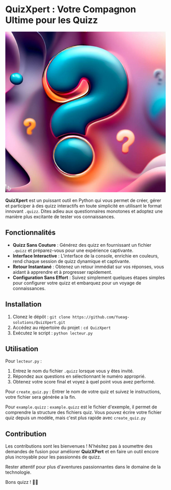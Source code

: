 # QuizXpert : Votre Compagnon Ultime pour les Quizz

![Logo QuizMaster](image.jpeg)

**QuizXpert** est un puissant outil en Python qui vous permet de créer, gérer et participer à des quizz interactifs en toute simplicité en utilisant le format innovant `.quizz`. Dites adieu aux questionnaires monotones et adoptez une manière plus excitante de tester vos connaissances.

## Fonctionnalités

- **Quizz Sans Couture** : Générez des quizz en fournissant un fichier `.quizz` et préparez-vous pour une expérience captivante.
- **Interface Interactive** : L'interface de la console, enrichie en couleurs, rend chaque session de quizz dynamique et captivante.
- **Retour Instantané** : Obtenez un retour immédiat sur vos réponses, vous aidant à apprendre et à progresser rapidement.
- **Configuration Sans Effort** : Suivez simplement quelques étapes simples pour configurer votre quizz et embarquez pour un voyage de connaissances.

## Installation

1. Clonez le dépôt : `git clone https://github.com/Yueag-solutions/QuizXpert.git`
2. Accédez au répertoire du projet : `cd QuizXpert`
3. Exécutez le script : `python lecteur.py`

## Utilisation
Pour `lecteur.py` :
1. Entrez le nom du fichier `.quizz` lorsque vous y êtes invité.
2. Répondez aux questions en sélectionnant le numéro approprié.
3. Obtenez votre score final et voyez à quel point vous avez performé.

Pour `create_quiz.py` :
Entrer le nom de votre quiz et suivez le instructions, votre fichier sera générée a la fin.

Pour `example.quizz` :
`example.quizz` est le fichier d'exemple, il permet de comprendre la structure des fichiers quiz.
Vous pouvez écrire votre fichier quiz depuis un modèle, mais c'est plus rapide avec `create_quiz.py`
## Contribution

Les contributions sont les bienvenues ! N'hésitez pas à soumettre des demandes de fusion pour améliorer **QuizXPert** et en faire un outil encore plus incroyable pour les passionnés de quizz.

Rester attentif pour plus d'aventures passionnantes dans le domaine de la technologie.

Bons quizz ! 🚀🎉
